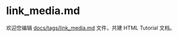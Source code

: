 link_media.md
===

欢迎您编辑 <a target="__blank" href="https://github.com/jaywcjlove/html-tutorial/blob/master/docs/tags/link_media.md">docs/tags/link_media.md</a> 文件，共建 HTML Tutorial 文档。